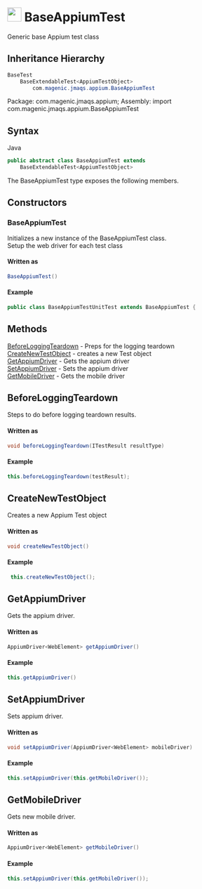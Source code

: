 # <img src="resources/maqslogo.ico" height="32" width="32"> BaseAppiumTest
Generic base Appium test class

## Inheritance Hierarchy

```java
BaseTest  
    BaseExtendableTest<AppiumTestObject>  
        com.magenic.jmaqs.appium.BaseAppiumTest
```
Package: com.magenic.jmaqs.appium;
Assembly: import com.magenic.jmaqs.appium.BaseAppiumTest

## Syntax
Java

```java
public abstract class BaseAppiumTest extends 
    BaseExtendableTest<AppiumTestObject>
```
The BaseAppiumTest type exposes the following members.

## Constructors
### BaseAppiumTest
Initializes a new instance of the BaseAppiumTest class. 
<br>Setup the web driver for each test class
#### Written as
```java
BaseAppiumTest()
```
#### Example
```java
public class BaseAppiumTestUnitTest extends BaseAppiumTest {
```

## Methods
[BeforeLoggingTeardown](#BeforeLoggingTeardown)  - Preps for the logging teardown  
[CreateNewTestObject](#CreateNewTestObject)  - creates a new Test object  
[GetAppiumDriver](#GetAppiumDriver)  -  Gets the appium driver  
[SetAppiumDriver](#SetAppiumDriver)  -  Sets the appium driver  
[GetMobileDriver](#GetMobileDriver)  -  Gets the mobile driver  

## BeforeLoggingTeardown
Steps to do before logging teardown results.
#### Written as
```java
void beforeLoggingTeardown(ITestResult resultType) 
```
#### Example
```java
this.beforeLoggingTeardown(testResult);
```

## CreateNewTestObject
Creates a new Appium Test object
#### Written as
```java
void createNewTestObject()
```
#### Example
```java
 this.createNewTestObject();
```

## GetAppiumDriver
Gets the appium driver.
#### Written as
```java
AppiumDriver<WebElement> getAppiumDriver()
```
#### Example
```java
this.getAppiumDriver()
```

## SetAppiumDriver
Sets appium driver.
#### Written as
```java
void setAppiumDriver(AppiumDriver<WebElement> mobileDriver)
```
#### Example
```java
this.setAppiumDriver(this.getMobileDriver());
```

## GetMobileDriver
Gets new mobile driver.
#### Written as
```java
AppiumDriver<WebElement> getMobileDriver()
```
#### Example
```java
this.setAppiumDriver(this.getMobileDriver());
```
